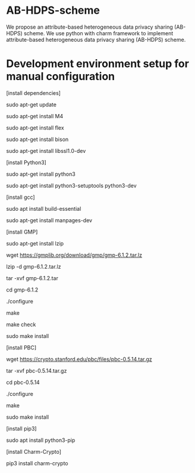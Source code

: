 # AB-HDPS-scheme
We propose an attribute-based heterogeneous data privacy sharing (AB-HDPS) scheme. We use python with charm framework to implement attribute-based heterogeneous data privacy sharing (AB-HDPS) scheme.
# Development environment setup for manual configuration
[install dependencies]

sudo apt-get update

sudo apt-get install M4

sudo apt-get install flex

sudo apt-get install bison

sudo apt-get install libssl1.0-dev

[install Python3]

sudo apt-get install python3

sudo apt-get install python3-setuptools python3-dev

[install gcc]

sudo apt install build-essential

sudo apt-get install manpages-dev

[install GMP]

sudo apt-get install lzip

wget https://gmplib.org/download/gmp/gmp-6.1.2.tar.lz

lzip -d gmp-6.1.2.tar.lz

tar -xvf gmp-6.1.2.tar

cd gmp-6.1.2

./configure

make

make check

sudo make install

[install PBC]

wget https://crypto.stanford.edu/pbc/files/pbc-0.5.14.tar.gz

tar -xvf pbc-0.5.14.tar.gz

cd pbc-0.5.14

./configure

make

sudo make install

[install pip3]

sudo apt install python3-pip

[install Charm-Crypto]

pip3 install charm-crypto
